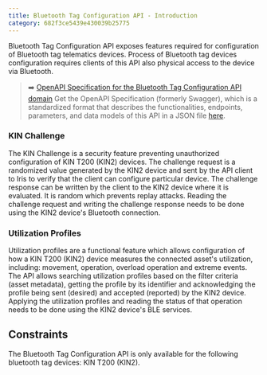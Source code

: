 ```yaml
---
title: Bluetooth Tag Configuration API - Introduction 
category: 682f3ce5439e430039b25775
---
```


Bluetooth Tag Configuration API exposes features required for configuration of Bluetooth tag telematics devices. 
Process of Bluetooth tag devices configuration requires clients of this API also physical access to the device via Bluetooth.

> ➡️ [OpenAPI Specification for the Bluetooth Tag Configuration API domain](https://developers.trackunit.com/openapi/682f3ce5439e430039b25773)
> Get the OpenAPI Specification (formerly Swagger), which is a standardized format that describes the functionalities, endpoints, parameters, and data models of this API in a JSON file [here](https://developers.trackunit.com/openapi/682f3ce5439e430039b25773).

### KIN Challenge

The KIN Challenge is a security feature preventing unauthorized configuration of KIN T200 (KIN2) devices. 
The challenge request is a randomized value generated by the KIN2 device and sent by the API client to Iris to verify that the client can configure particular device. 
The challenge response can be written by the client to the KIN2 device where it is evaluated. 
It is random which prevents replay attacks. 
Reading the challenge request and writing the challenge response needs to be done using the KIN2 device's Bluetooth connection.

### Utilization Profiles

Utilization profiles are a functional feature which allows configuration of how a KIN T200 (KIN2) device measures the connected 
asset's utilization, including: movement, operation, overload operation and extreme events. 
The API allows searching utilization profiles based on the filter criteria (asset metadata), getting the profile by its identifier 
and acknowledging the profile being sent (desired) and accepted (reported) by the KIN2 device.
Applying the utilization profiles and reading the status of that operation needs to be done using the KIN2 device's BLE services.

## Constraints

The Bluetooth Tag Configuration API is only available for the following bluetooth tag devices: KIN T200 (KIN2).
